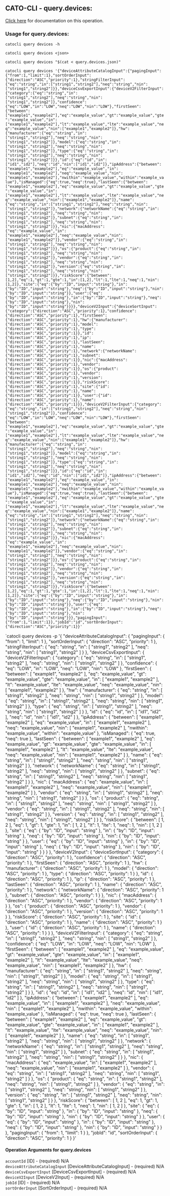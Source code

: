
## CATO-CLI - query.devices:
[Click here](https://api.catonetworks.com/documentation/#query-query.devices) for documentation on this operation.

### Usage for query.devices:

`catocli query devices -h`

`catocli query devices <json>`

`catocli query devices "$(cat < query.devices.json)"`

`catocli query devices '{"deviceAttributeCatalogInput":{"pagingInput":{"from":1,"limit":1},"sortOrderInput":{"direction":"ASC","priority":1},"stringFilterInput":{"eq":"string","in":["string1","string2"],"neq":"string","nin":["string1","string2"]}},"deviceCsvExportInput":{"deviceV2FilterInput":{"category":{"eq":"string","in":["string1","string2"],"neq":"string","nin":["string1","string2"]},"confidence":{"eq":"LOW","in":"LOW","neq":"LOW","nin":"LOW"},"firstSeen":{"between":["example1","example2"],"eq":"example_value","gt":"example_value","gte":"example_value","in":["example1","example2"],"lt":"example_value","lte":"example_value","neq":"example_value","nin":["example1","example2"]},"hw":{"manufacturer":{"eq":"string","in":["string1","string2"],"neq":"string","nin":["string1","string2"]},"model":{"eq":"string","in":["string1","string2"],"neq":"string","nin":["string1","string2"]},"type":{"eq":"string","in":["string1","string2"],"neq":"string","nin":["string1","string2"]}},"id":{"eq":"id","in":["id1","id2"],"neq":"id","nin":["id1","id2"]},"ipAddress":{"between":["example1","example2"],"eq":"example_value","in":["example1","example2"],"neq":"example_value","nin":["example1","example2"],"nwithin":"example_value","within":"example_value"},"isManaged":{"eq":true,"neq":true},"lastSeen":{"between":["example1","example2"],"eq":"example_value","gt":"example_value","gte":"example_value","in":["example1","example2"],"lt":"example_value","lte":"example_value","neq":"example_value","nin":["example1","example2"]},"name":{"eq":"string","in":["string1","string2"],"neq":"string","nin":["string1","string2"]},"network":{"networkName":{"eq":"string","in":["string1","string2"],"neq":"string","nin":["string1","string2"]},"subnet":{"eq":"string","in":["string1","string2"],"neq":"string","nin":["string1","string2"]}},"nic":{"macAddress":{"eq":"example_value","in":["example1","example2"],"neq":"example_value","nin":["example1","example2"]},"vendor":{"eq":"string","in":["string1","string2"],"neq":"string","nin":["string1","string2"]}},"os":{"product":{"eq":"string","in":["string1","string2"],"neq":"string","nin":["string1","string2"]},"vendor":{"eq":"string","in":["string1","string2"],"neq":"string","nin":["string1","string2"]},"version":{"eq":"string","in":["string1","string2"],"neq":"string","nin":["string1","string2"]}},"riskScore":{"between":[1,2],"eq":1,"gt":1,"gte":1,"in":[1,2],"lt":1,"lte":1,"neq":1,"nin":[1,2]},"site":{"eq":{"by":"ID","input":"string"},"in":{"by":"ID","input":"string"},"neq":{"by":"ID","input":"string"},"nin":{"by":"ID","input":"string"}},"user":{"eq":{"by":"ID","input":"string"},"in":{"by":"ID","input":"string"},"neq":{"by":"ID","input":"string"},"nin":{"by":"ID","input":"string"}}}},"deviceV2Input":{"deviceSortInput":{"category":{"direction":"ASC","priority":1},"confidence":{"direction":"ASC","priority":1},"firstSeen":{"direction":"ASC","priority":1},"hw":{"manufacturer":{"direction":"ASC","priority":1},"model":{"direction":"ASC","priority":1},"type":{"direction":"ASC","priority":1}},"id":{"direction":"ASC","priority":1},"ip":{"direction":"ASC","priority":1},"lastSeen":{"direction":"ASC","priority":1},"name":{"direction":"ASC","priority":1},"network":{"networkName":{"direction":"ASC","priority":1},"subnet":{"direction":"ASC","priority":1}},"nic":{"macAddress":{"direction":"ASC","priority":1},"vendor":{"direction":"ASC","priority":1}},"os":{"product":{"direction":"ASC","priority":1},"vendor":{"direction":"ASC","priority":1},"version":{"direction":"ASC","priority":1}},"riskScore":{"direction":"ASC","priority":1},"site":{"id":{"direction":"ASC","priority":1},"name":{"direction":"ASC","priority":1}},"user":{"id":{"direction":"ASC","priority":1},"name":{"direction":"ASC","priority":1}}},"deviceV2FilterInput":{"category":{"eq":"string","in":["string1","string2"],"neq":"string","nin":["string1","string2"]},"confidence":{"eq":"LOW","in":"LOW","neq":"LOW","nin":"LOW"},"firstSeen":{"between":["example1","example2"],"eq":"example_value","gt":"example_value","gte":"example_value","in":["example1","example2"],"lt":"example_value","lte":"example_value","neq":"example_value","nin":["example1","example2"]},"hw":{"manufacturer":{"eq":"string","in":["string1","string2"],"neq":"string","nin":["string1","string2"]},"model":{"eq":"string","in":["string1","string2"],"neq":"string","nin":["string1","string2"]},"type":{"eq":"string","in":["string1","string2"],"neq":"string","nin":["string1","string2"]}},"id":{"eq":"id","in":["id1","id2"],"neq":"id","nin":["id1","id2"]},"ipAddress":{"between":["example1","example2"],"eq":"example_value","in":["example1","example2"],"neq":"example_value","nin":["example1","example2"],"nwithin":"example_value","within":"example_value"},"isManaged":{"eq":true,"neq":true},"lastSeen":{"between":["example1","example2"],"eq":"example_value","gt":"example_value","gte":"example_value","in":["example1","example2"],"lt":"example_value","lte":"example_value","neq":"example_value","nin":["example1","example2"]},"name":{"eq":"string","in":["string1","string2"],"neq":"string","nin":["string1","string2"]},"network":{"networkName":{"eq":"string","in":["string1","string2"],"neq":"string","nin":["string1","string2"]},"subnet":{"eq":"string","in":["string1","string2"],"neq":"string","nin":["string1","string2"]}},"nic":{"macAddress":{"eq":"example_value","in":["example1","example2"],"neq":"example_value","nin":["example1","example2"]},"vendor":{"eq":"string","in":["string1","string2"],"neq":"string","nin":["string1","string2"]}},"os":{"product":{"eq":"string","in":["string1","string2"],"neq":"string","nin":["string1","string2"]},"vendor":{"eq":"string","in":["string1","string2"],"neq":"string","nin":["string1","string2"]},"version":{"eq":"string","in":["string1","string2"],"neq":"string","nin":["string1","string2"]}},"riskScore":{"between":[1,2],"eq":1,"gt":1,"gte":1,"in":[1,2],"lt":1,"lte":1,"neq":1,"nin":[1,2]},"site":{"eq":{"by":"ID","input":"string"},"in":{"by":"ID","input":"string"},"neq":{"by":"ID","input":"string"},"nin":{"by":"ID","input":"string"}},"user":{"eq":{"by":"ID","input":"string"},"in":{"by":"ID","input":"string"},"neq":{"by":"ID","input":"string"},"nin":{"by":"ID","input":"string"}}},"pagingInput":{"from":1,"limit":1}},"jobId":"id","sortOrderInput":{"direction":"ASC","priority":1}}'`

`catocli query devices -p '{
    "deviceAttributeCatalogInput": {
        "pagingInput": {
            "from": 1,
            "limit": 1
        },
        "sortOrderInput": {
            "direction": "ASC",
            "priority": 1
        },
        "stringFilterInput": {
            "eq": "string",
            "in": [
                "string1",
                "string2"
            ],
            "neq": "string",
            "nin": [
                "string1",
                "string2"
            ]
        }
    },
    "deviceCsvExportInput": {
        "deviceV2FilterInput": {
            "category": {
                "eq": "string",
                "in": [
                    "string1",
                    "string2"
                ],
                "neq": "string",
                "nin": [
                    "string1",
                    "string2"
                ]
            },
            "confidence": {
                "eq": "LOW",
                "in": "LOW",
                "neq": "LOW",
                "nin": "LOW"
            },
            "firstSeen": {
                "between": [
                    "example1",
                    "example2"
                ],
                "eq": "example_value",
                "gt": "example_value",
                "gte": "example_value",
                "in": [
                    "example1",
                    "example2"
                ],
                "lt": "example_value",
                "lte": "example_value",
                "neq": "example_value",
                "nin": [
                    "example1",
                    "example2"
                ]
            },
            "hw": {
                "manufacturer": {
                    "eq": "string",
                    "in": [
                        "string1",
                        "string2"
                    ],
                    "neq": "string",
                    "nin": [
                        "string1",
                        "string2"
                    ]
                },
                "model": {
                    "eq": "string",
                    "in": [
                        "string1",
                        "string2"
                    ],
                    "neq": "string",
                    "nin": [
                        "string1",
                        "string2"
                    ]
                },
                "type": {
                    "eq": "string",
                    "in": [
                        "string1",
                        "string2"
                    ],
                    "neq": "string",
                    "nin": [
                        "string1",
                        "string2"
                    ]
                }
            },
            "id": {
                "eq": "id",
                "in": [
                    "id1",
                    "id2"
                ],
                "neq": "id",
                "nin": [
                    "id1",
                    "id2"
                ]
            },
            "ipAddress": {
                "between": [
                    "example1",
                    "example2"
                ],
                "eq": "example_value",
                "in": [
                    "example1",
                    "example2"
                ],
                "neq": "example_value",
                "nin": [
                    "example1",
                    "example2"
                ],
                "nwithin": "example_value",
                "within": "example_value"
            },
            "isManaged": {
                "eq": true,
                "neq": true
            },
            "lastSeen": {
                "between": [
                    "example1",
                    "example2"
                ],
                "eq": "example_value",
                "gt": "example_value",
                "gte": "example_value",
                "in": [
                    "example1",
                    "example2"
                ],
                "lt": "example_value",
                "lte": "example_value",
                "neq": "example_value",
                "nin": [
                    "example1",
                    "example2"
                ]
            },
            "name": {
                "eq": "string",
                "in": [
                    "string1",
                    "string2"
                ],
                "neq": "string",
                "nin": [
                    "string1",
                    "string2"
                ]
            },
            "network": {
                "networkName": {
                    "eq": "string",
                    "in": [
                        "string1",
                        "string2"
                    ],
                    "neq": "string",
                    "nin": [
                        "string1",
                        "string2"
                    ]
                },
                "subnet": {
                    "eq": "string",
                    "in": [
                        "string1",
                        "string2"
                    ],
                    "neq": "string",
                    "nin": [
                        "string1",
                        "string2"
                    ]
                }
            },
            "nic": {
                "macAddress": {
                    "eq": "example_value",
                    "in": [
                        "example1",
                        "example2"
                    ],
                    "neq": "example_value",
                    "nin": [
                        "example1",
                        "example2"
                    ]
                },
                "vendor": {
                    "eq": "string",
                    "in": [
                        "string1",
                        "string2"
                    ],
                    "neq": "string",
                    "nin": [
                        "string1",
                        "string2"
                    ]
                }
            },
            "os": {
                "product": {
                    "eq": "string",
                    "in": [
                        "string1",
                        "string2"
                    ],
                    "neq": "string",
                    "nin": [
                        "string1",
                        "string2"
                    ]
                },
                "vendor": {
                    "eq": "string",
                    "in": [
                        "string1",
                        "string2"
                    ],
                    "neq": "string",
                    "nin": [
                        "string1",
                        "string2"
                    ]
                },
                "version": {
                    "eq": "string",
                    "in": [
                        "string1",
                        "string2"
                    ],
                    "neq": "string",
                    "nin": [
                        "string1",
                        "string2"
                    ]
                }
            },
            "riskScore": {
                "between": [
                    1,
                    2
                ],
                "eq": 1,
                "gt": 1,
                "gte": 1,
                "in": [
                    1,
                    2
                ],
                "lt": 1,
                "lte": 1,
                "neq": 1,
                "nin": [
                    1,
                    2
                ]
            },
            "site": {
                "eq": {
                    "by": "ID",
                    "input": "string"
                },
                "in": {
                    "by": "ID",
                    "input": "string"
                },
                "neq": {
                    "by": "ID",
                    "input": "string"
                },
                "nin": {
                    "by": "ID",
                    "input": "string"
                }
            },
            "user": {
                "eq": {
                    "by": "ID",
                    "input": "string"
                },
                "in": {
                    "by": "ID",
                    "input": "string"
                },
                "neq": {
                    "by": "ID",
                    "input": "string"
                },
                "nin": {
                    "by": "ID",
                    "input": "string"
                }
            }
        }
    },
    "deviceV2Input": {
        "deviceSortInput": {
            "category": {
                "direction": "ASC",
                "priority": 1
            },
            "confidence": {
                "direction": "ASC",
                "priority": 1
            },
            "firstSeen": {
                "direction": "ASC",
                "priority": 1
            },
            "hw": {
                "manufacturer": {
                    "direction": "ASC",
                    "priority": 1
                },
                "model": {
                    "direction": "ASC",
                    "priority": 1
                },
                "type": {
                    "direction": "ASC",
                    "priority": 1
                }
            },
            "id": {
                "direction": "ASC",
                "priority": 1
            },
            "ip": {
                "direction": "ASC",
                "priority": 1
            },
            "lastSeen": {
                "direction": "ASC",
                "priority": 1
            },
            "name": {
                "direction": "ASC",
                "priority": 1
            },
            "network": {
                "networkName": {
                    "direction": "ASC",
                    "priority": 1
                },
                "subnet": {
                    "direction": "ASC",
                    "priority": 1
                }
            },
            "nic": {
                "macAddress": {
                    "direction": "ASC",
                    "priority": 1
                },
                "vendor": {
                    "direction": "ASC",
                    "priority": 1
                }
            },
            "os": {
                "product": {
                    "direction": "ASC",
                    "priority": 1
                },
                "vendor": {
                    "direction": "ASC",
                    "priority": 1
                },
                "version": {
                    "direction": "ASC",
                    "priority": 1
                }
            },
            "riskScore": {
                "direction": "ASC",
                "priority": 1
            },
            "site": {
                "id": {
                    "direction": "ASC",
                    "priority": 1
                },
                "name": {
                    "direction": "ASC",
                    "priority": 1
                }
            },
            "user": {
                "id": {
                    "direction": "ASC",
                    "priority": 1
                },
                "name": {
                    "direction": "ASC",
                    "priority": 1
                }
            }
        },
        "deviceV2FilterInput": {
            "category": {
                "eq": "string",
                "in": [
                    "string1",
                    "string2"
                ],
                "neq": "string",
                "nin": [
                    "string1",
                    "string2"
                ]
            },
            "confidence": {
                "eq": "LOW",
                "in": "LOW",
                "neq": "LOW",
                "nin": "LOW"
            },
            "firstSeen": {
                "between": [
                    "example1",
                    "example2"
                ],
                "eq": "example_value",
                "gt": "example_value",
                "gte": "example_value",
                "in": [
                    "example1",
                    "example2"
                ],
                "lt": "example_value",
                "lte": "example_value",
                "neq": "example_value",
                "nin": [
                    "example1",
                    "example2"
                ]
            },
            "hw": {
                "manufacturer": {
                    "eq": "string",
                    "in": [
                        "string1",
                        "string2"
                    ],
                    "neq": "string",
                    "nin": [
                        "string1",
                        "string2"
                    ]
                },
                "model": {
                    "eq": "string",
                    "in": [
                        "string1",
                        "string2"
                    ],
                    "neq": "string",
                    "nin": [
                        "string1",
                        "string2"
                    ]
                },
                "type": {
                    "eq": "string",
                    "in": [
                        "string1",
                        "string2"
                    ],
                    "neq": "string",
                    "nin": [
                        "string1",
                        "string2"
                    ]
                }
            },
            "id": {
                "eq": "id",
                "in": [
                    "id1",
                    "id2"
                ],
                "neq": "id",
                "nin": [
                    "id1",
                    "id2"
                ]
            },
            "ipAddress": {
                "between": [
                    "example1",
                    "example2"
                ],
                "eq": "example_value",
                "in": [
                    "example1",
                    "example2"
                ],
                "neq": "example_value",
                "nin": [
                    "example1",
                    "example2"
                ],
                "nwithin": "example_value",
                "within": "example_value"
            },
            "isManaged": {
                "eq": true,
                "neq": true
            },
            "lastSeen": {
                "between": [
                    "example1",
                    "example2"
                ],
                "eq": "example_value",
                "gt": "example_value",
                "gte": "example_value",
                "in": [
                    "example1",
                    "example2"
                ],
                "lt": "example_value",
                "lte": "example_value",
                "neq": "example_value",
                "nin": [
                    "example1",
                    "example2"
                ]
            },
            "name": {
                "eq": "string",
                "in": [
                    "string1",
                    "string2"
                ],
                "neq": "string",
                "nin": [
                    "string1",
                    "string2"
                ]
            },
            "network": {
                "networkName": {
                    "eq": "string",
                    "in": [
                        "string1",
                        "string2"
                    ],
                    "neq": "string",
                    "nin": [
                        "string1",
                        "string2"
                    ]
                },
                "subnet": {
                    "eq": "string",
                    "in": [
                        "string1",
                        "string2"
                    ],
                    "neq": "string",
                    "nin": [
                        "string1",
                        "string2"
                    ]
                }
            },
            "nic": {
                "macAddress": {
                    "eq": "example_value",
                    "in": [
                        "example1",
                        "example2"
                    ],
                    "neq": "example_value",
                    "nin": [
                        "example1",
                        "example2"
                    ]
                },
                "vendor": {
                    "eq": "string",
                    "in": [
                        "string1",
                        "string2"
                    ],
                    "neq": "string",
                    "nin": [
                        "string1",
                        "string2"
                    ]
                }
            },
            "os": {
                "product": {
                    "eq": "string",
                    "in": [
                        "string1",
                        "string2"
                    ],
                    "neq": "string",
                    "nin": [
                        "string1",
                        "string2"
                    ]
                },
                "vendor": {
                    "eq": "string",
                    "in": [
                        "string1",
                        "string2"
                    ],
                    "neq": "string",
                    "nin": [
                        "string1",
                        "string2"
                    ]
                },
                "version": {
                    "eq": "string",
                    "in": [
                        "string1",
                        "string2"
                    ],
                    "neq": "string",
                    "nin": [
                        "string1",
                        "string2"
                    ]
                }
            },
            "riskScore": {
                "between": [
                    1,
                    2
                ],
                "eq": 1,
                "gt": 1,
                "gte": 1,
                "in": [
                    1,
                    2
                ],
                "lt": 1,
                "lte": 1,
                "neq": 1,
                "nin": [
                    1,
                    2
                ]
            },
            "site": {
                "eq": {
                    "by": "ID",
                    "input": "string"
                },
                "in": {
                    "by": "ID",
                    "input": "string"
                },
                "neq": {
                    "by": "ID",
                    "input": "string"
                },
                "nin": {
                    "by": "ID",
                    "input": "string"
                }
            },
            "user": {
                "eq": {
                    "by": "ID",
                    "input": "string"
                },
                "in": {
                    "by": "ID",
                    "input": "string"
                },
                "neq": {
                    "by": "ID",
                    "input": "string"
                },
                "nin": {
                    "by": "ID",
                    "input": "string"
                }
            }
        },
        "pagingInput": {
            "from": 1,
            "limit": 1
        }
    },
    "jobId": "id",
    "sortOrderInput": {
        "direction": "ASC",
        "priority": 1
    }
}'


#### Operation Arguments for query.devices ####

`accountId` [ID] - (required) N/A    
`deviceAttributeCatalogInput` [DeviceAttributeCatalogInput] - (required) N/A    
`deviceCsvExportInput` [DeviceCsvExportInput] - (required) N/A    
`deviceV2Input` [DeviceV2Input] - (required) N/A    
`jobId` [ID] - (required) N/A    
`sortOrderInput` [SortOrderInput] - (required) N/A    
